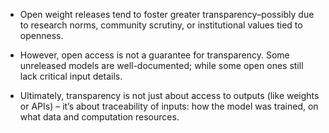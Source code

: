 - Open weight releases tend to foster greater transparency–possibly due to research norms, community scrutiny, or institutional values tied to openness.

- However, open access is not a guarantee for transparency. Some unreleased models are well-documented; while some open ones still lack critical input details. 

- Ultimately, transparency is not just about access to outputs (like weights or APIs) – it’s about traceability of inputs: how the model was trained, on what data and computation resources. 
